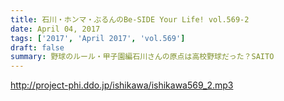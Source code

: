```yaml
---
title: 石川・ホンマ・ぶるんのBe-SIDE Your Life! vol.569-2
date: April 04, 2017
tags: ['2017', 'April 2017', 'vol.569']
draft: false
summary: 野球のルール・甲子園編石川さんの原点は高校野球だった？SAITO
---
```


http://project-phi.ddo.jp/ishikawa/ishikawa569_2.mp3
